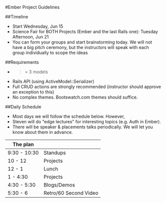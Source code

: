 #Ember Project Guidelines

##Timeline
 - Start Wednesday, Jun 15
 - Science Fair for BOTH Projects (Ember and the last Rails one): Tuesday Afternoon, Jun 21
 - You can form your groups and start brainstorming today. We will not have a big pitch ceremony, but the instructors will speak with each group individually to scope the ideas

##Requirements
 - >= 3 models
 - Rails API (using ActiveModel::Serializer)
 - Full CRUD actions are strongly recommended (instructor should approve an exception to this)
 - No complex themes. Bootswatch.com themes should suffice. 

##Daily Schedule
 - Most days we will follow the schedule below. However, 
  - Steven will do "edge lectures" for interesting topics (e.g. Auth in Ember).
  - There will be speaker & placements talks periodically. We will let you know about them in advance.
 
The plan        |      |
----------------|-------
9:30 - 10:30    | Standups
10 - 12         | Projects 
12 - 1          | Lunch
1 - 4:30        | Projects
4:30 - 5:30     | Blogs/Demos
5:30 - 6        | Retro/60 Second Video

